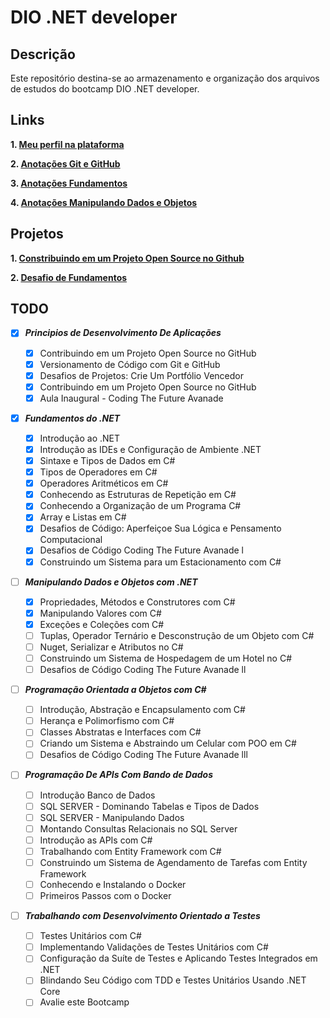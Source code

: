 # DIO .NET developer

## Descrição
Este repositório destina-se ao armazenamento e organização dos arquivos de estudos do bootcamp DIO .NET developer.

## Links
__1. [Meu perfil na plataforma](https://www.dio.me/users/rodrigo_wow7)__

__2. [Anotações Git e GitHub](git-github/README.md)__

__3. [Anotações Fundamentos](introducao-dot-net/README.md)__

__4. [Anotações Manipulando Dados e Objetos](manipulando-dados-objetos-dot-net/README.md)__

## Projetos
__1. [Constribuindo em um Projeto Open Source no Github](https://github.com/RodrigoRamone7/dio-lab-open-source)__

__2. [Desafio de Fundamentos](https://github.com/RodrigoRamone7/trilha-net-fundamentos-desafio)__

## TODO

- [x] __*Principios de Desenvolvimento De Aplicações*__

    - [x] Contribuindo em um Projeto Open Source no GitHub
    - [x] Versionamento de Código com Git e GitHub
    - [x] Desafios de Projetos: Crie Um Portfólio Vencedor
    - [x] Contribuindo em um Projeto Open Source no GitHub
    - [x] Aula Inaugural - Coding The Future Avanade

- [x] __*Fundamentos do .NET*__

    - [x] Introdução ao .NET
    - [x] Introdução as IDEs e Configuração de Ambiente .NET
    - [x] Sintaxe e Tipos de Dados em C#
    - [x] Tipos de Operadores em C#
    - [x] Operadores Aritméticos em C#
    - [x] Conhecendo as Estruturas de Repetição em C#
    - [x] Conhecendo a Organização de um Programa C#
    - [x] Array e Listas em C#
    - [x] Desafios de Código: Aperfeiçoe Sua Lógica e Pensamento Computacional
    - [x] Desafios de Código Coding The Future Avanade l
    - [x] Construindo um Sistema para um Estacionamento com C#

- [ ] __*Manipulando Dados e Objetos com .NET*__

    - [x] Propriedades, Métodos e Construtores com C#
    - [x] Manipulando Valores com C#
    - [x] Exceções e Coleções com C#
    - [ ] Tuplas, Operador Ternário e Desconstrução de um Objeto com C#
    - [ ] Nuget, Serializar e Atributos no C#
    - [ ] Construindo um Sistema de Hospedagem de um Hotel no C#
    - [ ] Desafios de Código Coding The Future Avanade ll

- [ ] __*Programação Orientada a Objetos com C#*__

    - [ ] Introdução, Abstração e Encapsulamento com C#
    - [ ] Herança e Polimorfismo com C#
    - [ ] Classes Abstratas e Interfaces com C#
    - [ ] Criando um Sistema e Abstraindo um Celular com POO em C#
    - [ ] Desafios de Código Coding The Future Avanade lll

- [ ] __*Programação De APIs Com Bando de Dados*__

    - [ ] Introdução Banco de Dados
    - [ ] SQL SERVER - Dominando Tabelas e Tipos de Dados
    - [ ] SQL SERVER - Manipulando Dados
    - [ ] Montando Consultas Relacionais no SQL Server
    - [ ] Introdução as APIs com C#
    - [ ] Trabalhando com Entity Framework com C#
    - [ ] Construindo um Sistema de Agendamento de Tarefas com Entity Framework
    - [ ] Conhecendo e Instalando o Docker
    - [ ] Primeiros Passos com o Docker

- [ ] __*Trabalhando com Desenvolvimento Orientado a Testes*__

    - [ ] Testes Unitários com C#
    - [ ] Implementando Validações de Testes Unitários com C#
    - [ ] Configuração da Suíte de Testes e Aplicando Testes Integrados em .NET
    - [ ] Blindando Seu Código com TDD e Testes Unitários Usando .NET Core
    - [ ] Avalie este Bootcamp
